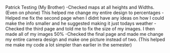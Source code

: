 Patrick Testing (My Brother)
-Checked maps at all heights and Widths. (Even on phone) This helped me change my entire design to percentages
-Helped me fix the second page when I didnt have any ideas on how I could make the info smaller and he suggested making it just todays weather
-Checked the third page and told me to fix the size of my images. I then made all of my images 50%
-Checked the final page and made me change my entire camera design and make one picture instead of two. (This helped me make my code a lot simpler than earlier in the semester)